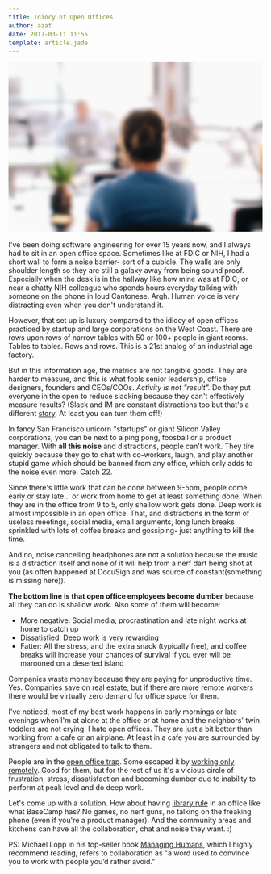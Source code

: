 ```yaml
---
title: Idiocy of Open Offices
author: azat
date: 2017-03-11 11:55
template: article.jade
---
```


![](office.jpg)

I've been doing software engineering for over 15 years now, and I always had to sit in an open office space. Sometimes like at FDIC or NIH, I had a short wall to form a noise barrier- sort of a cubicle. The walls are only shoulder length so they are still a galaxy away from being sound proof. Especially when the desk is in the hallway like how mine was at FDIC, or near a chatty NIH colleague who spends hours everyday talking with someone on the phone in loud Cantonese. Argh. Human voice is very distracting even when you don't understand it.

However, that set up is luxury compared to the idiocy of open offices practiced by startup and large corporations on the West Coast. There are rows upon rows of narrow tables with 50 or 100+ people in giant rooms. Tables to tables. Rows and rows. This is a 21st analog of an industrial age factory.

But in this information age, the metrics are not tangible goods. They are harder to measure, and this is what fools senior leadership, office designers, founders and CEOs/COOs. *Activity is not "result".* Do they put everyone in the open to reduce slacking because they can't effectively measure results? (Slack and IM are constant distractions too but that's a different [story](http://azat.co/blog/flow). At least you can turn them off!)

In fancy San Francisco unicorn "startups" or giant Silicon Valley corporations, you can be next to a ping pong, foosball or a product manager. With **all this noise** and distractions, people can't work. They tire quickly because they go to chat with co-workers, laugh, and play another stupid game which should be banned from any office, which only adds to the noise even more. Catch 22.

Since there's little work that can be done between 9-5pm, people come early or stay late... or work from home to get at least something done. When they are in the office from 9 to 5, only shallow work gets done. Deep work is almost impossible in an open office. That, and distractions in the form of useless meetings, social media, email arguments, long lunch breaks sprinkled with lots of coffee breaks and gossiping- just anything to kill the time.

And no, noise cancelling headphones are not a solution because the music is a distraction itself and none of it will help from a nerf dart being shot at you (as often happened at DocuSign and was source of constant(something is missing here)).

**The bottom line is that open office employees become dumber** because all they can do is shallow work. Also some of them will become:

* More negative: Social media, procrastination and late night works at home to catch up
* Dissatisfied: Deep work is very rewarding
* Fatter: All the stress, and the extra snack (typically free), and coffee breaks will increase your chances of survival if you ever will be marooned on a deserted island

Companies waste money because they are paying for unproductive time. Yes. Companies save on real estate, but if there are more remote workers there would be virtually zero demand for office space for them.

I've noticed, most of my best work happens in early mornings or late evenings when I'm at alone at the office or at home and the neighbors' twin toddlers are not crying. I hate open offices. They are just a bit better than working from a cafe or an airplane. At least in a cafe you are surrounded by strangers and not obligated to talk to them.

People are in the [open office trap](http://www.newyorker.com/business/currency/the-open-office-trap). Some escaped it by [working only remotely](https://shift.newco.co/why-i-only-work-remotely-2e5eb07ae28f#.lly2vlxxo). Good for them, but for the rest of us it's a vicious circle of frustration, stress, dissatisfaction and becoming dumber due to inability to perform at peak level and do deep work.

Let's come up with a solution. How about having [library rule](https://m.signalvnoise.com/restoring-sanity-to-the-office-d9d35dd8689e#.fme2rq3i4) in an office like what BaseCamp has? No games, no nerf guns, no talking on the freaking phone (even if you're a product manager). And the community areas and kitchens can have all the collaboration, chat and noise they want. :)

PS: Michael Lopp in his top-seller book [Managing Humans](http://amzn.to/2kEFQ0z), which I highly recommend reading, refers to collaboration as "a word used to convince you to work with people you’d rather avoid."
